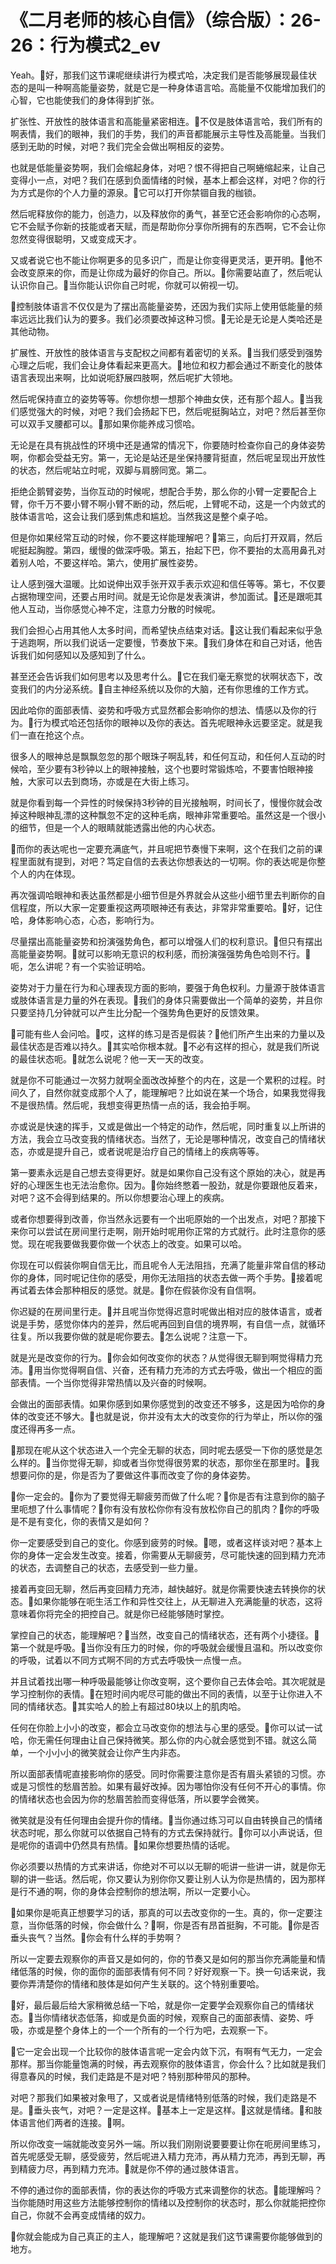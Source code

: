 # 《二月老师的核心自信》（综合版）：26-26：行为模式2_ev

Yeah。🎼好，那我们这节课呢继续讲行为模式哈，决定我们是否能够展现最佳状态的是叫一种啊高能量姿势，就是它是一种身体语言哈。高能量不仅能增加我们的心智，它也能使我们的身体得到扩张。

扩张性、开放性的肢体语言和高能量紧密相连。🎼不仅是肢体语言哈，我们所有的啊表情，我们的眼神，我们的手势，我们的声音都能展示主导性及高能量。当我们感到无助的时候，对吧？我们完全会做出啊相反的姿势。

也就是低能量姿势啊，我们会缩起身体，对吧？恨不得把自己啊蜷缩起来，让自己变得小一点，对吧？我们在感到负面情绪的时候，基本上都会这样，对吧？你的行为方式是你的个人力量的源泉。🎼它可以打开你禁锢自我的枷锁。

然后呢释放你的能力，创造力，以及释放你的勇气，甚至它还会影响你的心态啊，它不会赋予你新的技能或者天赋，而是帮助你分享你所拥有的东西啊，它不会让你忽然变得很聪明，又或变成天才。

又或者说它也不能让你啊更多的见多识广，而是让你变得更灵活，更开明。🎼他不会改变原来的你，而是让你成为最好的你自己。所以。🎼你需要站直了，然后呢认认识你自己。🎼当你能认识你自己时呢，你就可以俯视一切。

🎼控制肢体语言不仅仅是为了摆出高能量姿势，还因为我们实际上使用低能量的频率远远比我们认为的要多。我们必须要改掉这种习惯。🎼无论是无论是人类哈还是其他动物。

扩展性、开放性的肢体语言与支配权之间都有着密切的关系。🎼当我们感受到强势心理之后呢，我们会让身体看起来更高大。🎼地位和权力都会通过不断变化的肢体语言表现出来啊，比如说呃舒展四肢啊，然后呢扩大领地。

然后呢保持直立的姿势等等。你想你想一想那个神曲女侠，还有那个超人。🎼当我们感觉强大的时候，对吧？我们会扬起下巴，然后呢挺胸站立，对吧？然后甚至你可以双手叉腰都可以。🎼那如果你能养成习惯哈。

无论是在具有挑战性的环境中还是通常的情况下，你要随时检查你自己的身体姿势啊，你都会受益无穷。第一，无论是站还是坐保持腰背挺直，然后呢呈现出开放性的状态，然后呢站立时呢，双脚与肩膀同宽。第二。

拒绝企鹅臂姿势，当你互动的时候呢，想配合手势，那么你的小臂一定要配合上臂，你千万不要小臂不啊小臂不断的动，然后呢，上臂呢不动，这是一个内敛式的肢体语言哈，这会让我们感到焦虑和尴尬。当然我这是整个桌子哈。

但是你如果经常互动的时候，你不要这样能理解吧？🎼第三，向后打开双肩，然后呢挺起胸膛。第四，缓慢的做深呼吸。第五，抬起下巴，你不要抬的太高用鼻孔对着别人哈，不要这样哈。第六，使用扩展性姿势。

让人感到强大温暖。比如说伸出双手张开双手表示欢迎和信任等等。第七，不仅要占据物理空间，还要占用时间。就是无论你是发表演讲，参加面试。🎼还是跟呃其他人互动，当你感觉心神不定，注意力分散的时候呢。

我们会担心占用其他人太多时间，而希望快点结束对话。🎼这让我们看起来似乎急于逃跑啊，所以我们说话一定要慢，节奏放下来。🎼我们身体在和自己对话，他告诉我们如何感知以及感知到了什么。

甚至还会告诉我们如何思考以及思考什么。🎼它在我们毫无察觉的状啊状态下，改变我们的内分泌系统。🎼自主神经系统以及你的大脑，还有你思维的工作方式。

因此哈你的面部表情、姿势和呼吸方式显然都会影响你的想法、情感以及你的行为。🎼行为模式哈还包括你的眼神以及你的表达。首先呢眼神永远要坚定。就是我们一直在抢这个点。

很多人的眼神总是飘飘忽忽的那个眼珠子啊乱转，和任何互动，和任何人互动的时候哈，至少要有3秒钟以上的眼神接触，这个也要时常锻炼哈，不要害怕眼神接触，大家可以去到商场，亦或是在大街上练习。

就是你看到每一个异性的时候保持3秒钟的目光接触啊，时间长了，慢慢你就会改掉这种眼神乱漂的这种飘忽不定的这种毛病，眼神非常重要哈。虽然这是一个很小的细节，但是一个人的眼睛就能透露出他的内心状态。

🎼而你的表达呢也一定要充满底气，并且呢把节奏慢下来啊，这个在我们之前的课程里面就有提到，对吧？笃定自信的去表达你想表达的一切啊。你的表达呢是你整个人的内在体现。

再次强调哈眼神和表达虽然都是小细节但是外界就会从这些小细节里去判断你的自信程度，所以大家一定要重视这两项眼神还有表达，非常非常重要哈。🎼好，记住哈，身体影响心态，心态，影响行为。

尽量摆出高能量姿势和扮演强势角色，都可以增强人们的权利意识。🎼但只有摆出高能量姿势啊。🎼就可以影响无意识的权利感，而扮演强强势角色哈则不行。🎼呃，怎么讲呢？有一个实验证明哈。

姿势对于力量在行为和心理表现方面的影响，要强于角色权利。力量源于肢体语言或肢体语言是力量的外在表现。🎼我们的身体只需要做出一个简单的姿势，并且你只要坚持几分钟就可以产生比分配一个强势角色更好的反馈效果。

🎼可能有些人会问哈。🎼哎，这样的练习是否是假装？🎼他们所产生出来的力量以及最佳状态是否难以持久。🎼其实哈你根本就。🎼不必有这样的担心，就是我们所说的最佳状态呃。🎼就怎么说呢？他一天一天的改变。

就是你不可能通过一次努力就啊全面改改掉整个的内在，这是一个累积的过程。时间久了，自然你就变成那个人了，能理解吧？比如说在某一个场合，如果我觉得我不是很热情。然后呢，我想变得更热情一点的话，我会拍手啊。

亦或说是快速的挥手，又或是做出一个特定的动作，然后呢，同时重复以上所讲的方法，我会立马改变我的情绪状态。当然了，无论是哪种情况，改变自己的情绪状态，亦或是提升自己，或者说呢是治疗自己的情绪上的疾病等等。

第一要素永远是自己想去变得更好。就是如果你自己没有这个原始的决心，就是再好的心理医生也无法治愈你。因为。🎼你始终憋着一股劲，就是你要跟他反着来，对吧？这不会得到结果的。所以你想要治心理上的疾病。

或者你想要得到改善，你当然永远要有一个出呃原始的一个出发点，对吧？那接下来你可以尝试在房间里行走啊，刚开始时呢用你正常的方式就行。此时注意你的感觉。现在呢我要做我要你做一个状态上的改变。如果可以哈。

你现在可以假装你啊自信无比，而且呢令人无法阻挡，充满了能量非常自信的移动你的身体，同时呢记住你的感受，用你无法阻挡的状态去做一两个手势。🎼接着呢再试着去体会那种相反的感觉。就是。🎼你在假装你没有自信啊。

你迟疑的在房间里行走。🎼并且呢当你觉得迟意时呢做出相对应的肢体语言，或者说是手势，感觉你体内的差异，然后呢再回到自信的境界啊，有自信一点，就循环往复。所以我要你做的就是呢你要去。🎼怎么说呢？注意一下。

就是光是改变你的行为。🎼你会如何改变你的状态？从觉得很无聊到啊觉得精力充沛。🎼用当你觉得啊自信、兴奋，还有精力充沛的方式去呼吸，做出一个相应的面部表情。一个当你觉得非常热情以及兴奋的时候啊。

会做出的面部表情。如果你感到如果你感觉到的改变还不够多，这是因为哈你的身体的改变还不够大。🎼也就是说，你并没有太大的改变你的行为举止，所以你的强度还得再多一点。

🎼那现在呢从这个状态进入一个完全无聊的状态，同时呢去感受一下你的感觉是怎么样的。🎼当你觉得无聊，抑或者当你觉得很劳累的状态，那你坐在那里时。🎼我想要问你的是，你是否为了要做这件事而改变了你的身体姿势。

🎼你一定会的。🎼你为了要觉得无聊疲劳而做了什么呢？🎼你是否有注意到你的脑子里呃想了什么事情呢？🎼你有没有放松你你有没有放松你自己的肌肉？🎼你的呼吸是不是有变化，你的表情又是如何？

你一定要感受到自己的变化。你感到疲劳的时候。🎼嗯，或者这样谈对吧？基本上你的身体一定会发生改变。接着，你需要从无聊疲劳，尽可能快速的回到精力充沛的状态，去调整自己的状态，去感受到一些力量。

接着再变回无聊，然后再变回精力充沛，越快越好。就是你需要快速去转换你的状态。🎼如果你能够在呃生活工作和异性交往上，从无聊进入充满能量的状态，这将意味着你将完全的把控自己。就是你已经能够随时掌控。

掌控自己的状态，能理解吧？🎼当然，改变自己的情绪状态，还有两个小捷径。🎼第一个就是呼吸。🎼当你没有压力的时候，你的呼吸就会缓慢且温和。所以改变你的呼吸，试着以不同方式啊不同的方式去呼吸快一点慢一点。

并且试着找出哪一种呼吸最能够让你改变啊，这个要你自己去体会哈。其次呢就是学习控制你的表情。🎼在短时间内呢尽可能的做出不同的表情，以至于让你进入不同的情绪状态。🎼其实哈人的脸上有超过80块以上的肌肉哈。

任何在你脸上小小的改变，都会立马改变你的想法与心里的感受。🎼你可以试一试哈，你无需任何理由让自己保持微笑。那么你的内心就会感觉到不错。就这么简单，一个小小小的微笑就会让你产生内非态。

所以面部表情呢直接影响你的感受。同时你需要注意你是否有眉头紧锁的习惯。亦或是习惯性的愁眉苦脸。如果有最好改掉。因为哪怕你没有任何不开心的事情。你的情绪状态也会因为你的愁眉苦脸而变得低落，所以要学会微笑。

微笑就是没有任何理由会提升你的情绪。🎼当你通过练习可以自由转换自己的情绪状态时呢，那么你就可以依据自己特有的方式去保持就行。🎼你可以小声说话，但是呢你的语调中仍然具有热情。🎼如果你想要热情的话呢。

你必须要以热情的方式来讲话，你绝对不可以以无聊的呃讲一些讲一讲，就是你无聊的讲一些话。然后呢，你又要认为别你你又要让别人认为你是热情的，因为那样是行不通的啊，你的身体会控制你的想法啊，所以一定要小心。

🎼如果你是呃真正想要学习的话，那真的可以去改变你的一生。真的，你一定要注意，当你低落的时候，你会做什么？🎼啊，你是否有昂首挺胸，不可能。🎼你是否垂头丧气？当然。🎼你会有什么样的手势啊？

所以一定要去观察你的声音又是如何的，你的节奏又是如何的那当你充满能量和情绪低落的时候，你的面你的面部表情有何不同？好好观察一下。换一句话来说，我要你弄清楚你的情绪和肢体是如何产生关联的。这个特别重要哈。

🎼好，最后最后给大家稍微总结一下哈，就是你一定要学会观察你自己的情绪状态。🎼当你情绪状态低落，抑或是负面的时候，观察自己的面部表情、姿势、呼吸，亦或是整个身体上的一个一个所有的一个行为吧，去观察一下。

🎼它一定会出现一个比较你的肢体语言呢一定会内敛下沉，有啊有气无力，一定会那样。那当你能量饱满的时候，再去观察你的肢体语言，你会什么？比如就是我们得意春风的时候，我们走路是不是对吧？特别那种带风的那种。

对吧？那我们如果被对象甩了，又或者说是情绪特别低落的时候，我们走路是不是。🎼垂头丧气，对吧？一定是这样。🎼基本上一定是这样。🎼这就是情绪。🎼和肢体语言他们两者的连接。🎼啊。

所以你改变一端就能改变另外一端。所以我们刚刚说要要要让你在呃房间里练习，首先呢感受无聊，感受疲劳，然后呢进入精力充沛，再从精力充沛，再到无聊，再到精疲力尽，再到精力充沛。🎼就是你不停的通过肢体语言。

不停的通过你的面部表情，你的表达你的呼吸方式来调整你的状态。🎼能理解吗？当你能随时用这些方法能够控制你的情绪以及控制你的状态时，那么你就能把控你自己，你就不会再变成情绪的奴力。

🎼你就会能成为自己真正的主人，能理解吧？这就是我们这节课需要你能够做到的地方。